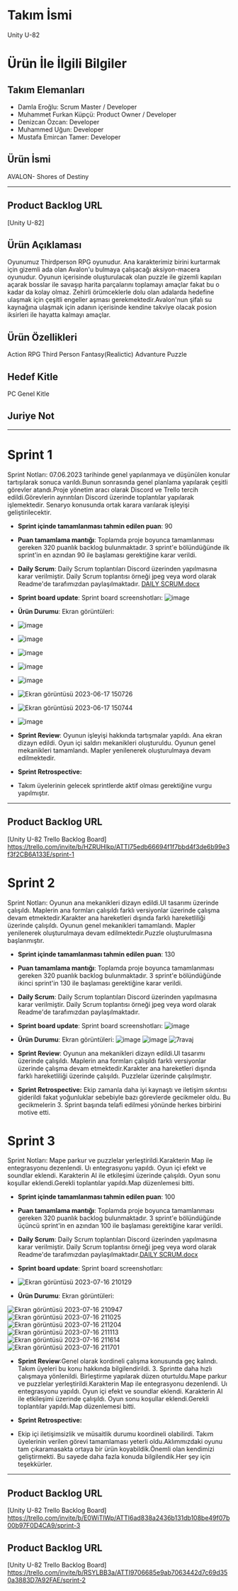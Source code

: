 # **Takım İsmi**

Unity U-82

# Ürün İle İlgili Bilgiler

## Takım Elemanları
- Damla Eroğlu: Scrum Master / Developer
- Muhammet Furkan Küpçü: Product Owner / Developer
- Denizcan Özcan: Developer
- Muhammed Uğun: Developer
- Mustafa Emircan Tamer: Developer

## Ürün İsmi
AVALON- Shores of Destiny
-- --

## Product Backlog URL

[Unity U-82]

## Ürün Açıklaması
Oyunumuz Thirdperson RPG oyunudur. Ana karakterimiz birini kurtarmak için gizemli ada olan Avalon'u bulmaya çalışacağı aksiyon-macera oyunudur. Oyunun içerisinde oluşturulacak olan puzzle ile gizemli kapıları açarak bosslar ile savaşıp harita parçalarını toplamayı amaçlar fakat bu o kadar da kolay olmaz. Zehirli örümceklerle dolu olan adalarda hedefine ulaşmak için çeşitli engeller aşması gerekmektedir.Avalon'nun şifalı su kaynağına ulaşmak için adanın içerisinde kendine takviye olacak posion iksirleri ile hayatta kalmayı amaçlar.




## Ürün Özellikleri
Action RPG
Third Person
Fantasy(Realictic)
Advanture
Puzzle


## Hedef Kitle
PC Genel Kitle
## Juriye Not

---

# Sprint 1
  Sprint Notları: 07.06.2023 tarihinde genel yapılanmaya ve düşünülen konular tartışılarak sonuca varıldı.Bunun sonrasında genel planlama yapılarak çeşitli görevler atandı.Proje yönetim aracı olarak Discord ve Trello tercih edildi.Görevlerin ayrıntıları Discord üzerinde toplantılar yapılarak işlemektedir. Senaryo konusunda ortak karara varılarak işleyişi geliştirilecektir.
- **Sprint içinde tamamlanması tahmin edilen puan**: 90


- **Puan tamamlama mantığı**: Toplamda proje boyunca tamamlanması gereken 320 puanlık backlog bulunmaktadır. 3 sprint'e bölündüğünde ilk sprint'in en azından 90 ile başlaması gerektiğine karar verildi.


- **Daily Scrum**: Daily Scrum toplantıları Discord üzerinden yapılmasına karar verilmiştir. Daily Scrum toplantısı örneği jpeg veya word olarak Readme'de tarafımızdan paylaşılmaktadır. [DAILY SCRUM.docx](https://github.com/BootcampU-82/OUA_BootcampU82/files/11778779/DAILY.SCRUM.docx)


- **Sprint board update**: Sprint board screenshotları: 
![image](https://github.com/BootcampU-82/OUA_BootcampU82/assets/97284806/77196144-b04c-4a8a-91e2-791924427ee9)






- **Ürün Durumu**: Ekran görüntüleri:
- ![image](https://github.com/BootcampU-82/OUA_BootcampU82/assets/97284806/f6152390-74cb-47d5-8726-30c5caadea4e)
- ![image](https://github.com/BootcampU-82/OUA_BootcampU82/assets/97284806/ab53ca13-a592-4bf3-8338-f58b2d725b10)
- ![image](https://github.com/BootcampU-82/OUA_BootcampU82/assets/97284806/b4599252-05dd-4739-8165-42419379dbd3)
- ![image](https://github.com/BootcampU-82/OUA_BootcampU82/assets/97284806/b9e895c6-6b8d-4edb-805b-7005e65f8127)
- ![image](https://github.com/BootcampU-82/OUA_BootcampU82/assets/97284806/b725b6b3-648a-4b88-ace4-d0221e9faab6)
- ![Ekran görüntüsü 2023-06-17 150726](https://github.com/BootcampU-82/OUA_BootcampU82/assets/97284806/69d2be87-6ff2-43ef-9ec8-4991abf3fe48)
- ![Ekran görüntüsü 2023-06-17 150744](https://github.com/BootcampU-82/OUA_BootcampU82/assets/97284806/c5a97c4d-221b-4867-a407-2e6a36021b26)
- ![image](https://github.com/BootcampU-82/OUA_BootcampU82/assets/97284806/0589b928-5f18-42d1-97cc-5c82693187c9)









- **Sprint Review**: Oyunun işleyişi hakkında tartışmalar yapıldı. Ana ekran dizayn edildi. Oyun içi saldırı mekanikleri oluşturuldu. Oyunun genel mekanikleri tamamlandı. Mapler yenilenerek oluşturulmaya devam edilmektedir.


- **Sprint Retrospective:**
- Takım üyelerinin gelecek sprintlerde aktif olması gerektiğine vurgu yapılmıştır.

---

## Product Backlog URL

[Unity U-82 Trello Backlog Board] https://trello.com/invite/b/HZRUHlkp/ATTI75edb66694f1f7bbd4f3de6b99e3f3f2CB6A133E/sprint-1


# Sprint 2
  Sprint Notları: Oyunun ana mekanikleri dizayn edildi.UI tasarımı üzerinde çalışıldı. Maplerin ana formları çalışıldı farklı versiyonlar üzerinde çalışma devam etmektedir.Karakter ana hareketleri dışında farklı hareketliliği üzerinde çalışıldı. Oyunun genel mekanikleri tamamlandı. Mapler yenilenerek oluşturulmaya devam edilmektedir.Puzzle oluşturulmasına başlanmıştır.


- **Sprint içinde tamamlanması tahmin edilen puan**: 130


- **Puan tamamlama mantığı**: Toplamda proje boyunca tamamlanması gereken 320 puanlık backlog bulunmaktadır. 3 sprint'e bölündüğünde ikinci sprint'in 130 ile başlaması gerektiğine karar verildi.


- **Daily Scrum**: Daily Scrum toplantıları Discord üzerinden yapılmasına karar verilmiştir. Daily Scrum toplantısı örneği jpeg veya word olarak Readme'de tarafımızdan paylaşılmaktadır.


- **Sprint board update**: Sprint board screenshotları: 
![image](https://github.com/BootcampU-82/OUA_BootcampU82/assets/97284806/f3df4b9a-5759-4398-9197-8f7dbe65d221)



- **Ürün Durumu**: Ekran görüntüleri:
![image](https://github.com/BootcampU-82/OUA_BootcampU82/assets/97284806/84dc800b-7b31-4870-8d24-e47baae2c2a4)
![image](https://github.com/BootcampU-82/OUA_BootcampU82/assets/97284806/26ea13ca-8b1c-460b-beb0-b06903220752)
![7ravaj](https://github.com/BootcampU-82/OUA_BootcampU82/assets/97284806/533b480a-7e9f-4711-a82c-95c9334a5256)













- **Sprint Review**: Oyunun ana mekanikleri dizayn edildi.UI tasarımı üzerinde çalışıldı. Maplerin ana formları çalışıldı farklı versiyonlar üzerinde çalışma devam etmektedir.Karakter ana hareketleri dışında farklı hareketliliği üzerinde çalışıldı. Puzzlelar üzerinde çalışılmıştır.


- **Sprint Retrospective:**
Ekip zamanla daha iyi kaynaştı ve iletişim sıkıntısı giderildi fakat  yoğunluklar sebebiyle bazı görevlerde gecikmeler oldu. Bu gecikmelerin 3. Sprint başında telafi edilmesi yönünde herkes birbirini motive etti.

# Sprint 3
  Sprint Notları: Mape parkur ve puzzlelar yerleştirildi.Karakterin Map ile entegrasyonu dezenlendi. Uı entegrasyonu yapıldı. Oyun içi efekt ve soundlar eklendi. Karakterin AI ile etkileşimi üzerinde çalışıldı. Oyun sonu koşullar eklendi.Gerekli toplantılar yapıldı.Map düzenlemesi bitti.
- **Sprint içinde tamamlanması tahmin edilen puan**: 100


- **Puan tamamlama mantığı**: Toplamda proje boyunca tamamlanması gereken 320 puanlık backlog bulunmaktadır. 3 sprint'e bölündüğünde üçüncü sprint'in en azından 100 ile başlaması gerektiğine karar verildi.


- **Daily Scrum**: Daily Scrum toplantıları Discord üzerinden yapılmasına karar verilmiştir. Daily Scrum toplantısı örneği jpeg veya word olarak Readme'de tarafımızdan paylaşılmaktadır.[DAILY SCRUM.docx](https://github.com/BootcampU-82/OUA_BootcampU82/files/12064855/DAILY.SCRUM.docx)



- **Sprint board update**: Sprint board screenshotları:
- ![Ekran görüntüsü 2023-07-16 210129](https://github.com/BootcampU-82/OUA_BootcampU82/assets/97284806/d808fe44-7014-4755-ae6f-46850a2f7c2d)








- **Ürün Durumu**: Ekran görüntüleri:


![Ekran görüntüsü 2023-07-16 210947](https://github.com/BootcampU-82/OUA_BootcampU82/assets/97284806/65109504-4b19-4fd0-8f5b-5c957e32f592)
![Ekran görüntüsü 2023-07-16 211025](https://github.com/BootcampU-82/OUA_BootcampU82/assets/97284806/3c142159-2eae-47d3-84dc-cf040a831476)
![Ekran görüntüsü 2023-07-16 211204](https://github.com/BootcampU-82/OUA_BootcampU82/assets/97284806/2929ce87-5084-4709-a665-e265cbad1ca5)
![Ekran görüntüsü 2023-07-16 211113](https://github.com/BootcampU-82/OUA_BootcampU82/assets/97284806/7115be3f-900d-4af0-ac6f-44a75711a6f8)
![Ekran görüntüsü 2023-07-16 211614](https://github.com/BootcampU-82/OUA_BootcampU82/assets/97284806/14f702fa-477a-4cff-a3ea-2f22e542557b)
![Ekran görüntüsü 2023-07-16 211701](https://github.com/BootcampU-82/OUA_BootcampU82/assets/97284806/db1b212d-d139-47df-accb-6d85970e52b8)









- **Sprint Review**:Genel olarak kordineli çalışma konusunda geç kalındı. Takım üyeleri bu konu hakkında bilgilendirildi. 3. Sprintte daha hızlı çalışmaya yönlenildi. Birleştirme yapılarak düzen oturtuldu.Mape parkur ve puzzlelar yerleştirildi.Karakterin Map ile entegrasyonu dezenlendi. Uı entegrasyonu yapıldı. Oyun içi efekt ve soundlar eklendi. Karakterin AI ile etkileşimi üzerinde çalışıldı. Oyun sonu koşullar eklendi.Gerekli toplantılar yapıldı.Map düzenlemesi bitti.

- **Sprint Retrospective:**
- Ekip içi iletişimsizlik ve müsaitlik durumu koordineli olabilirdi. Takım üyelerinin verilen görevi tamamlaması yeterli oldu.Aklımmızdaki oyunu tam çıkaramasakta ortaya bir ürün koyabildik.Önemli olan kendimizi geliştirmekti. Bu sayede daha fazla konuda bilgilendik.Her şey için teşekkürler.


---

## Product Backlog URL

[Unity U-82 Trello Backlog Board] https://trello.com/invite/b/E0WiTlWp/ATTI6ad838a2436b131db108be49f07b00b97F0D4CA9/sprint-3


## Product Backlog URL

[Unity U-82 Trello Backlog Board] https://trello.com/invite/b/RSYLBB3a/ATTI9706685e9ab7063442d7c69d350a3883D7A92FAE/sprint-2
